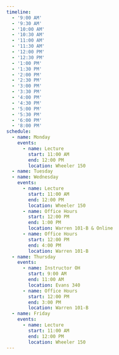 ```yaml
---
timeline:
  - '9:00 AM'
  - '9:30 AM'
  - '10:00 AM'
  - '10:30 AM'
  - '11:00 AM'
  - '11:30 AM'
  - '12:00 PM'
  - '12:30 PM'
  - '1:00 PM'
  - '1:30 PM'
  - '2:00 PM'
  - '2:30 PM'
  - '3:00 PM'
  - '3:30 PM'
  - '4:00 PM'
  - '4:30 PM'
  - '5:00 PM'
  - '5:30 PM'
  - '6:00 PM'
  - '8:00 PM'
schedule:
  - name: Monday
    events:
      - name: Lecture
        start: 11:00 AM
        end: 12:00 PM
        location: Wheeler 150
  - name: Tuesday
  - name: Wednesday
    events:
      - name: Lecture
        start: 11:00 AM
        end: 12:00 PM
        location: Wheeler 150
      - name: Office Hours
        start: 12:00 PM
        end: 1:00 PM
        location: Warren 101-B & Online
      - name: Office Hours
        start: 12:00 PM
        end: 4:00 PM
        location: Warren 101-B
  - name: Thursday
    events:  
      - name: Instructor OH
        start: 9:00 AM
        end: 11:00 AM
        location: Evans 340
      - name: Office Hours
        start: 12:00 PM
        end: 3:00 PM
        location: Warren 101-B
  - name: Friday
    events:
      - name: Lecture
        start: 11:00 AM
        end: 12:00 PM
        location: Wheeler 150
---
```

